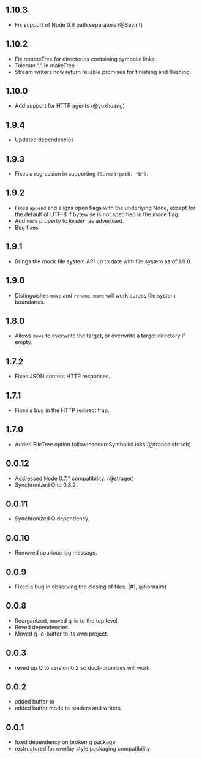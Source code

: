 <!-- vim:ts=4:sts=4:sw=4:et:tw=60 -->

## 1.10.3

 - Fix support of Node 0.6 path separators (@Sevinf)

## 1.10.2

 - Fix remoteTree for directories containing symbolic links.
 - Tolerate "." in makeTree
 - Stream writers now return reliable promises for finishing and flushing.

## 1.10.0

 - Add support for HTTP agents (@yuxhuang)

## 1.9.4

 - Updated dependencies

## 1.9.3

 - Fixes a regression in supporting `FS.read(path, "b")`.

## 1.9.2

 - Fixes `append` and aligns open flags with the underlying Node, except for
   the default of UTF-8 if bytewise is not specified in the mode flag.
 - Add `node` property to `Reader`, as advertised.
 - Bug fixes

## 1.9.1

 - Brings the mock file system API up to date with file system as of 1.9.0.

## 1.9.0

 - Distinguishes `move` and `rename`.  `move` will work across file system
   boundaries.

## 1.8.0

 - Allows `move` to overwrite the target, or overwrite a target directory if
   empty.

## 1.7.2

 - Fixes JSON content HTTP responses.

## 1.7.1

 - Fixes a bug in the HTTP redirect trap.

## 1.7.0

 - Added FileTree option followInsecureSymbolicLinks (@francoisfrisch)

## 0.0.12

 - Addressed Node 0.7.* compatibility. (@strager)
 - Synchronized Q to 0.8.2.

## 0.0.11

 - Synchronized Q dependency.

## 0.0.10

 - Removed spurious log message.

## 0.0.9

 - Fixed a bug in observing the closing of files. (#1, @hornairs)

## 0.0.8

 - Reorganized, moved q-io to the top level.
 - Reved dependencies.
 - Moved q-io-buffer to its own project.

## 0.0.3

 - reved up Q to version 0.2 so duck-promises will work

## 0.0.2

 - added buffer-io
 - added buffer mode to readers and writers

## 0.0.1

 - fixed dependency on broken q package
 - restructured for overlay style packaging compatibility

